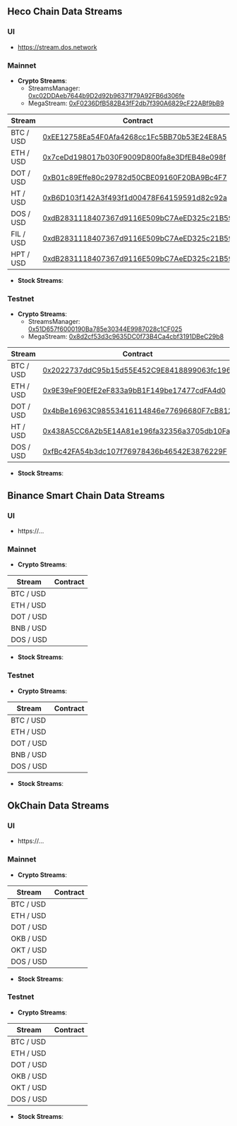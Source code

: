 ## Heco Chain Data Streams

### UI
* https://stream.dos.network

### Mainnet
* **Crypto Streams**:
  - StreamsManager: [0xc02DDAeb7644b9D2d92b96371f79A92FB6d306fe](https://hecoinfo.com/address/0xc02DDAeb7644b9D2d92b96371f79A92FB6d306fe)
  - MegaStream: [0xF0236DfB582B43fF2db7f390A6829cF22ABf9bB9](https://hecoinfo.com/address/0xF0236DfB582B43fF2db7f390A6829cF22ABf9bB9)


| Stream | Contract |
| ------ | ------ |
| BTC / USD | [0xEE12758Ea54F0Afa4268cc1Fc5BB70b53E24E8A5](https://hecoinfo.com/address/0xEE12758Ea54F0Afa4268cc1Fc5BB70b53E24E8A5) |
| ETH / USD | [0x7ceDd198017b030F9009D800fa8e3DfEB48e098f](https://hecoinfo.com/address/0x7ceDd198017b030F9009D800fa8e3DfEB48e098f) |
| DOT / USD | [0xB01c89Effe80c29782d50CBE09160F20BA9Bc4F7](https://hecoinfo.com/address/0xB01c89Effe80c29782d50CBE09160F20BA9Bc4F7) |
| HT / USD  | [0xB6D103f142A3f493f1d00478F64159591d82c92a](https://hecoinfo.com/address/0xB6D103f142A3f493f1d00478F64159591d82c92a) |
| DOS / USD | [0xdB2831118407367d9116E509bC7AeED325c21B59](https://hecoinfo.com/address/0xdB2831118407367d9116E509bC7AeED325c21B59) |
| FIL / USD | [0xdB2831118407367d9116E509bC7AeED325c21B59](https://hecoinfo.com/address/0x0bC3E19138F8B0CaB31F369565e4fd5A90bD79f8) |
| HPT / USD | [0xdB2831118407367d9116E509bC7AeED325c21B59](https://hecoinfo.com/address/0x27CF3f3C05188Fb61696d0a6Aad1a1013126cA89) |


* **Stock Streams**:



### Testnet
* **Crypto Streams**:
  - StreamsManager: [0x51D657f6000190Ba785e30344E9987028c1CF025](https://testnet.hecoinfo.com/address/0x51D657f6000190Ba785e30344E9987028c1CF025)
  - MegaStream: [0x8d2cf53d3c9635DC0f73B4Ca4cbf3191DBeC29b8](https://testnet.hecoinfo.com/address/0x8d2cf53d3c9635dc0f73b4ca4cbf3191dbec29b8)

| Stream | Contract |
| ----------- | -------- |
| BTC / USD | [0x2022737ddC95b15d55E452C9E8418899063fc196](https://testnet.hecoinfo.com/address/0x2022737ddC95b15d55E452C9E8418899063fc196) |
| ETH / USD | [0x9E39eF90EfE2eF833a9bB1F149be17477cdFA4d0](https://testnet.hecoinfo.com/address/0x9E39eF90EfE2eF833a9bB1F149be17477cdFA4d0) |
| DOT / USD | [0x4bBe16963C98553416114846e77696680F7cB812](https://testnet.hecoinfo.com/address/0x4bBe16963C98553416114846e77696680F7cB812) |
| HT / USD  | [0x438A5CC6A2b5E14A81e196fa32356a3705db10Fa](https://testnet.hecoinfo.com/address/0x438A5CC6A2b5E14A81e196fa32356a3705db10Fa) |
| DOS / USD | [0xfBc42FA54b3dc107f76978436b46542E3876229F](https://testnet.hecoinfo.com/address/0xfBc42FA54b3dc107f76978436b46542E3876229F) |


* **Stock Streams**:




## Binance Smart Chain Data Streams

### UI
* https://...

### Mainnet
* **Crypto Streams**:

| Stream | Contract |
| ------ | ------ |
| BTC / USD | []() |
| ETH / USD | []() |
| DOT / USD | []() |
| BNB / USD | []() |
| DOS / USD | []() |

* **Stock Streams**:


### Testnet
* **Crypto Streams**:

| Stream | Contract |
| ------ | ------ |
| BTC / USD | []() |
| ETH / USD | []() |
| DOT / USD | []() |
| BNB / USD | []() |
| DOS / USD | []() |

* **Stock Streams**:


## OkChain Data Streams

### UI
* https://...

### Mainnet
* **Crypto Streams**:

| Stream | Contract |
| ------ | ------ |
| BTC / USD | []() |
| ETH / USD | []() |
| DOT / USD | []() |
| OKB / USD | []() |
| OKT / USD | []() |
| DOS / USD | []() |

* **Stock Streams**:


### Testnet
* **Crypto Streams**:

| Stream | Contract |
| ------ | ------ |
| BTC / USD | []() |
| ETH / USD | []() |
| DOT / USD | []() |
| OKB / USD | []() |
| OKT / USD | []() |
| DOS / USD | []() |

* **Stock Streams**:

